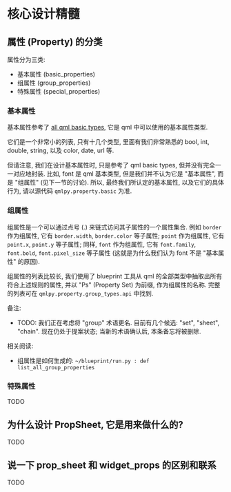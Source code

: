 # 核心设计精髓

## 属性 (Property) 的分类

属性分为三类:

- 基本属性 (basic_properties)
- 组属性 (group_properties)
- 特殊属性 (special_properties)

### 基本属性

基本属性参考了 [all qml basic types](https://doc.qt.io/qt-6/qmlbasictypes.html), 它是 qml 中可以使用的基本属性类型.

它们是一个非常小的列表, 只有十几个类型, 里面有我们非常熟悉的 bool, int, double, string, 以及 color, date, url 等.

但请注意, 我们在设计基本属性时, 只是参考了 qml basic types, 但并没有完全一一对应地封装. 比如, font 是 qml 基本类型, 但是我们并不认为它是 "基本属性", 而是 "组属性" (见下一节的讨论). 所以, 最终我们所认定的基本属性, 以及它们的具体行为, 请以源代码 `qmlpy.property.basic` 为准.

### 组属性

组属性是一个可以通过点号 (.) 来链式访问其子属性的一个属性集合. 例如 `border` 作为组属性, 它有 `border.width`, `border.color` 等子属性; `point` 作为组属性, 它有 `point.x`, `point.y` 等子属性; 同样, `font` 作为组属性, 它有 `font.family`, `font.bold`, `font.pixel_size` 等子属性 (这就是为什么我们认为 font 不是 "基本属性" 的原因).

组属性的列表比较长, 我们使用了 blueprint 工具从 qml 的全部类型中抽取出所有符合上述规则的属性, 并以 "Ps" (Property Set) 为前缀, 作为组属性的名称. 完整的列表可在 `qmlpy.property.group_types.api` 中找到.

备注:

- TODO: 我们正在考虑将 "group" 术语更名. 目前有几个候选: "set", "sheet", "chain". 现在仍处于提案状态; 当新的术语确认后, 本条备忘将被删除.

相关阅读:

- 组属性是如何生成的: `~/blueprint/run.py : def list_all_group_properties`

### 特殊属性

TODO

## 为什么设计 PropSheet, 它是用来做什么的?

TODO

## 说一下 prop_sheet 和 widget_props 的区别和联系

TODO
